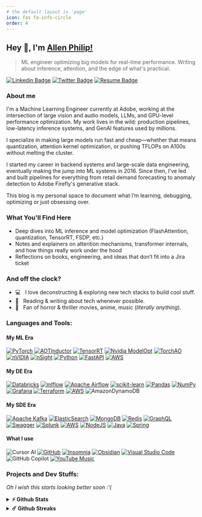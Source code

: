 ```yaml
---
# the default layout is 'page'
icon: fas fa-info-circle
order: 4
---
```


## Hey 👋, I'm [Allen Philip!](https://www.linkedin.com/in/allen-philip-j-b9147524/)

> ML engineer optimizing big models for real-time performance. Writing about inference, attention, and the edge of what's practical.

[![Linkedin Badge](https://img.shields.io/badge/-LinkedIn-0e76a8?style=flat-square&logo=Linkedin&logoColor=white)](https://www.linkedin.com/in/allen-philip-j-b9147524/)
[![Twitter Badge](https://img.shields.io/badge/-Twitter-00acee?style=flat-square&logo=Twitter&logoColor=white)](https://twitter.com/allenphilip93)
[![Resume Badge](https://img.shields.io/badge/Check_my_resume-MLE_v5-blue)](https://github.com/allenphilip93/allenphilip93.github.io/blob/main/AllenPhilipCV_MLE_ver5.pdf)

### About me

I'm a Machine Learning Engineer currently at Adobe, working at the intersection of large vision and audio models, LLMs, and GPU-level performance optimization. My work lives in the wild: production pipelines, low-latency inference systems, and GenAI features used by millions.

I specialize in making large models run fast and cheap—whether that means quantization, attention kernel optimization, or pushing TFLOPs on A100s without melting the cluster.

I started my career in backend systems and large-scale data engineering, eventually making the jump into ML systems in 2016. Since then, I’ve led and built pipelines for everything from retail demand forecasting to anomaly detection to Adobe Firefly's generative stack.

This blog is my personal space to document what I’m learning, debugging, optimizing or just obsessing over.


### What You'll Find Here

- Deep dives into ML inference and model optimization (FlashAttention, quantization, TensorRT, FSDP, etc.)
- Notes and explainers on attention mechanisms, transformer internals, and how things really work under the hood
- Reflections on books, engineering, and ideas that don’t fit into a Jira ticket

### And off the clock?

- 💻 &nbsp; I love deconstructing & exploring new tech stacks to build cool stuff.
- 📰 &nbsp; Reading & writing about tech whenever possible.
- 🍕 &nbsp; Fan of horror & thriller movies, anime, music (_literally anything_).

### Languages and Tools:

#### My ML Era
[![PyTorch](https://img.shields.io/badge/PyTorch-%23EE4C2C.svg?style=for-the-badge&logo=PyTorch&logoColor=white)](#)
[![AOTInductor](https://img.shields.io/badge/AOTInductor-grey)](#)
[![TensorRT](https://img.shields.io/badge/TensorRT-grey)](#)
[![Nvidia ModelOpt](https://img.shields.io/badge/Nvidia_ModelOpt-grey)](#)
[![TorchAO](https://img.shields.io/badge/TorchAO-orange)](#)
[![nVIDIA](https://img.shields.io/badge/cuda-000000.svg?style=for-the-badge&logo=nVIDIA&logoColor=green)](#)
[![nSight](https://img.shields.io/badge/nSight-grey)](#)
[![Python](https://img.shields.io/badge/Python-3776AB?style=flat-square&logo=python&logoColor=white)](#)
[![FastAPI](https://img.shields.io/badge/FastAPI-005571?style=flat-square&logo=fastapi)](#)
[![AWS](https://img.shields.io/badge/AWS-%23FF9900.svg?style=flat-square&logo=amazon-aws&logoColor=white)](#)


#### My DE Era
[![Databricks](https://img.shields.io/badge/Databricks-FF3621?style=flat-square&logo=Databricks&logoColor=white)](#)
[![mlflow](https://img.shields.io/badge/mlflow-%23d9ead3.svg?style=flat-square&logo=numpy&logoColor=blue)](#)
[![Apache Airflow](https://img.shields.io/badge/Apache%20Airflow-017CEE?style=flat-square&logo=Apache%20Airflow&logoColor=white)](#)
[![scikit-learn](https://img.shields.io/badge/scikit--learn-%23F7931E.svg?style=flat-square&logo=scikit-learn&logoColor=white)](#)
[![Pandas](https://img.shields.io/badge/pandas-%23150458.svg?style=flat-square&logo=pandas&logoColor=white)](#)
[![NumPy](https://img.shields.io/badge/numpy-%23013243.svg?style=flat-square&logo=numpy&logoColor=white)](#)
[![Grafana](https://img.shields.io/badge/grafana-%23F46800.svg?style=flat-square&logo=grafana&logoColor=white)](#)
[![Terraform](https://img.shields.io/badge/terraform-%235835CC.svg?style=flat-square&logo=terraform&logoColor=white)](#)
[![AWS](https://img.shields.io/badge/AWS-%23FF9900.svg?style=flat-square&logo=amazon-aws&logoColor=white)](#)
![AmazonDynamoDB](https://img.shields.io/badge/Amazon%20DynamoDB-4053D6?style=for-the-badge&logo=Amazon%20DynamoDB&logoColor=white)

#### My SDE Era
[![Apache Kafka](https://img.shields.io/badge/Apache%20Kafka-000?style=flat-square&logo=apachekafka)](#)
[![ElasticSearch](https://img.shields.io/badge/-ElasticSearch-005571?style=flat-square&logo=elasticsearch)](#)
[![MongoDB](https://img.shields.io/badge/MongoDB-%234ea94b.svg?style=flat-square&logo=mongodb&logoColor=white)](#)
[![Redis](https://img.shields.io/badge/redis-%23DD0031.svg?style=flat-square&logo=redis&logoColor=white)](#)
[![GraphQL](https://img.shields.io/badge/-GraphQL-E10098?style=flat-square&logo=graphql&logoColor=white)](#)
[![Swagger](https://img.shields.io/badge/-Swagger-%23Clojure?style=flat-square&logo=swagger&logoColor=white)](#)
[![Splunk](https://img.shields.io/badge/splunk-%23000000.svg?style=flat-square&logo=splunk&logoColor=white)](#)
[![AWS](https://img.shields.io/badge/AWS-%23FF9900.svg?style=flat-square&logo=amazon-aws&logoColor=white)](#)
[![NodeJS](https://img.shields.io/badge/node.js-6DA55F?style=flat-square&logo=node.js&logoColor=white)](#)
[![Java](https://img.shields.io/badge/java-%23ED8B00.svg?style=flat-square&logo=openjdk&logoColor=white)](#)
[![Spring](https://img.shields.io/badge/spring-%236DB33F.svg?style=flat-square&logo=spring&logoColor=white)](#)

#### What I use
![Cursor AI](https://img.shields.io/badge/Cursor%20AI-blue)
[![GitHub](https://img.shields.io/badge/github-%23121011.svg?style=flat-square&logo=github&logoColor=white)](#)
[![Insomnia](https://img.shields.io/badge/Insomnia-black?style=flat-square&logo=insomnia&logoColor=5849BE)](#)
[![Obsidian](https://img.shields.io/badge/Obsidian-%23483699.svg?style=flat-square&logo=obsidian&logoColor=white)](#)
[![Visual Studio Code](https://img.shields.io/badge/Visual%20Studio%20Code-0078d7.svg?style=flat-square&logo=visual-studio-code&logoColor=white)](#)
![GitHub Copilot](https://img.shields.io/badge/github_copilot-8957E5?style=for-the-badge&logo=github-copilot&logoColor=white)
[![YouTube Music](https://img.shields.io/badge/YouTube_Music-FF0000?style=for-the-badge&logo=youtube-music&logoColor=white)](#)

<!--
<code><img height="25" src="https://raw.githubusercontent.com/github/explore/80688e429a7d4ef2fca1e82350fe8e3517d3494d/topics/sass/sass.png" alt="sass"></code>
-->

### Projects and Dev Stuffs:

_Oh I wish this starts looking better soon :'(_

<details>	
  <summary><b>⚡ Github Stats</b></summary>

  <br />
  <img height="180em" src="https://github-readme-stats.vercel.app/api?username=allenphilip93&show_icons=true&hide_border=true&&count_private=true&include_all_commits=true" alt="stats icon"/>
  <img height="180em" src="https://github-readme-stats.vercel.app/api/top-langs/?username=allenphilip93&exclude_repo=KNN-Image-Classification&show_icons=true&hide_border=true&layout=compact&langs_count=8" alt="count"/>
</details>

<details>	
  <summary><b>☄️ Github Streaks</b></summary>

  <br />
  <img height="180em" src="https://github-readme-streak-stats.herokuapp.com/?user=allenphilip93&hide_border=true" alt="streak" />
</details>
